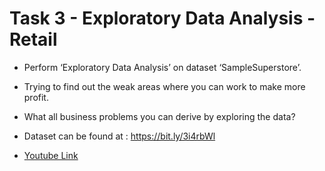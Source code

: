# Task 3 - Exploratory Data Analysis - Retail
* Perform ‘Exploratory Data Analysis’ on dataset ‘SampleSuperstore’.

* Trying to find out the weak areas where you can work to make more profit.

* What all business problems you can derive by exploring the data?

* Dataset can be found at : https://bit.ly/3i4rbWl

* [Youtube Link](https://youtu.be/xSCbcH78Q_M)
